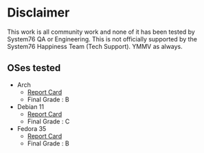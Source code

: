 # Disclaimer

This work is all community work and none of it has been tested by System76 QA or Engineering. This is not officially supported by the System76 Happiness Team (Tech Support). YMMV as always. 

## OSes tested

- Arch 
   - [Report Card](https://github.com/ahoneybun/Install-Other-System76/blob/main/Arch/report-card.md)
   - Final Grade : B
- Debian 11 
   - [Report Card](https://github.com/ahoneybun/Install-Other-System76/blob/main/Debian/report-card.md)
   - Final Grade : C
- Fedora 35
   - [Report Card](https://github.com/ahoneybun/Install-Other-System76/blob/main/Fedora/report-card.md)
   - Final Grade : B

